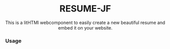 <h1 align="center">RESUME-JF</h1>

<p align="center">This is a litHTMl webcomponent to easily create a new beautiful resume and embed it on your website.</p>


<h3>Usage</h3>
